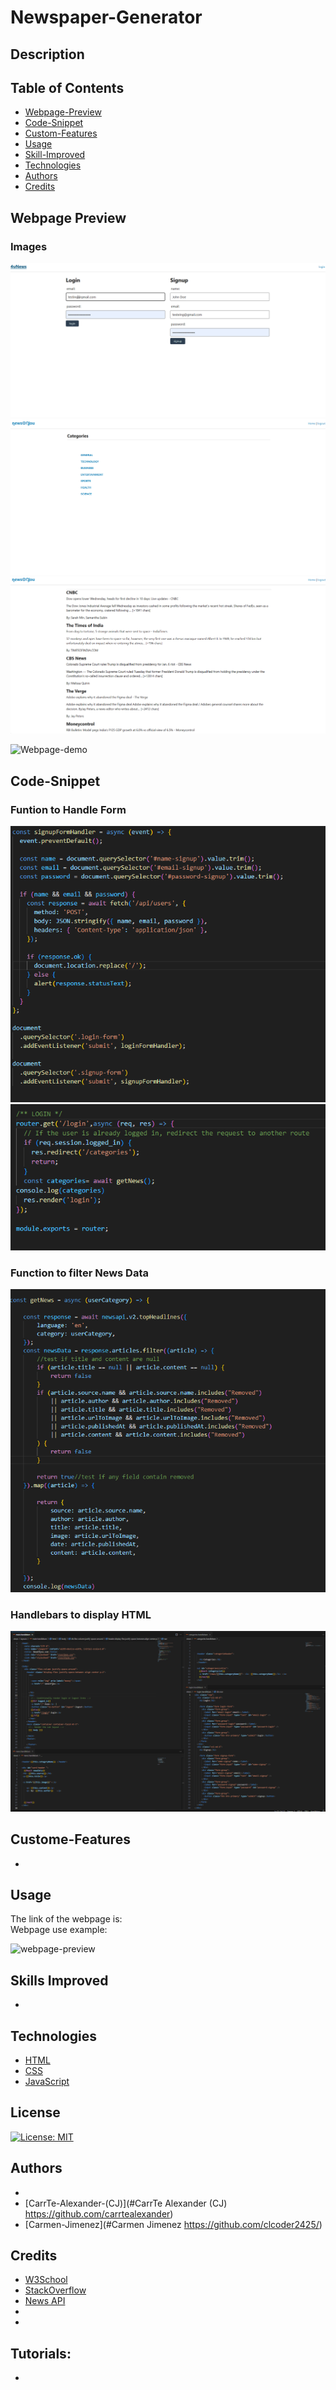 # Newspaper-Generator
## Description




## Table of Contents 

- [Webpage-Preview](#Webpage-Preview)
- [Code-Snippet](#Code-Snippet)
- [Custom-Features](#Custom-Features)
- [Usage](#Usage)
- [Skill-Improved](#Skill-Improved)
- [Technologies](#Technologies)
- [Authors](#Authors)
- [Credits](#credits)


## Webpage Preview

### Images
![Login](public/assets/newsPic1.PNG)
![Homepage](public/assets/newsPic2.PNG) 
![News](public/assets/newsPic3.PNG)


![Webpage-demo](./assets/)

## Code-Snippet

### Funtion to Handle Form
![Login Code-Snippet 1](public/assets/newsPic4.PNG)
![Login Code-Snippet 2](public/assets/newsPic5.PNG)

### Function to  filter News Data
![Alt text](public/assets/newsPic6.PNG)

### Handlebars to display HTML
![Handlebar-Snippet](public/assets/newsPic7.PNG)

## Custome-Features
- 

## Usage
The link of the webpage is:  
Webpage use example:


    
![webpage-preview](./assets/images/)
    
## Skills Improved
- 
## Technologies
 - [HTML](#HTML)
 - [CSS](#CSS)
 - [JavaScript](#JavaScript)
## License
  [![License: MIT](https://img.shields.io/badge/License-MIT-yellow.svg)](https://opensource.org/licenses/MIT)

## Authors
- [](#) 
- [CarrTe-Alexander-(CJ)](#CarrTe Alexander (CJ) https://github.com/carrtealexander)
- [Carmen-Jimenez](#Carmen Jimenez https://github.com/clcoder2425/)

## Credits

- [W3School](W3School)
- [StackOverflow](https://stackoverflow.com)
- [News API](https://)
- [ ](https://)
- [ ](https://)

## Tutorials:
- [ ]( )

